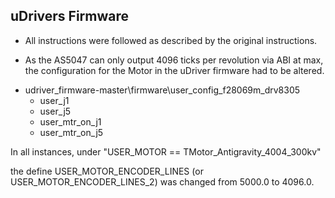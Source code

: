 ## uDrivers Firmware

* All instructions were followed as described by the original instructions.

+ As the AS5047 can only output 4096 ticks per revolution via ABI at max, the configuration for the Motor in the uDriver firmware had to be altered.

* udriver_firmware-master\firmware\user_config_f28069m_drv8305
    * user_j1
    * user_j5
    * user_mtr_on_j1
    * user_mtr_on_j5
    
 In all instances, under "USER_MOTOR == TMotor_Antigravity_4004_300kv"

 the define USER_MOTOR_ENCODER_LINES (or USER_MOTOR_ENCODER_LINES_2) was changed from 5000.0 to 4096.0.